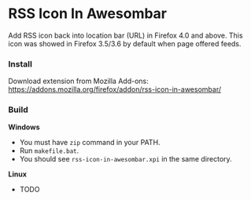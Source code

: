 # RSS Icon In Awesombar

Add RSS icon back into location bar (URL) in Firefox 4.0 and above. This icon was showed in Firefox 3.5/3.6 by default when page offered feeds.

### Install

Download extension from Mozilla Add-ons:
https://addons.mozilla.org/firefox/addon/rss-icon-in-awesombar/

### Build

__Windows__
+ You must have `zip` command in your PATH.
+ Run `makefile.bat`.
+ You should see `rss-icon-in-awesombar.xpi` in the same directory.

__Linux__
+ TODO  
